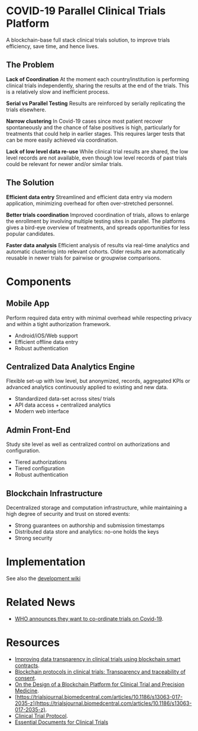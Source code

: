 # COVID-19 Parallel Clinical Trials Platform

A blockchain-base full stack clinical trials solution, to improve trials efficiency, save time, and hence lives. 

## The Problem

**Lack of Coordination**   At the moment each country/institution is performing clinical trials independently, sharing the results at the end of the trials. This is a relatively slow and inefficient process.

**Serial vs Parallel Testing**  Results are reinforced by serially replicating the trials elsewhere.

**Narrow clustering**   In Covid-19 cases since most patient recover spontaneously and the chance of false positives is high, particularly for treatments that could help in earlier stages. This requires larger tests that can be more easily achieved via coordination.

**Lack of low level data re-use**  While clinical trial results are shared, the low level records are not available, even though low level records of past trials could be relevant for newer and/or similar trials. 

## The Solution

**Efficient data entry** Streamlined and efficient data entry via modern application, minimizing overhead for often over-stretched personnel.

**Better trials coordination** Improved coordination of trials, allows to enlarge the enrollment by involving multiple testing sites in parallel. The platforms gives a bird-eye overview of treatments, and spreads opportunities for less popular candidates. 

**Faster data analysis** Efficient analysis of results via real-time analytics and automatic clustering  into relevant cohorts. Older results are automatically reusable in newer trials for pairwise or groupwise comparisons.

# Components

## Mobile App
Perform required data entry with minimal overhead while respecting privacy and within a tight authorization framework.
* Android/iOS/Web support
* Efficient offline data entry
* Robust authentication

## Centralized Data Analytics Engine
Flexible set-up with low level, but anonymized, records, aggregated KPIs or advanced analytics continuously applied to existing and new data.
* Standardized data-set across sites/ trials
* API data access + centralized analytics
* Modern web interface

## Admin Front-End
Study site level as well as centralized control on authorizations and  configuration. 
* Tiered authorizations
* Tiered configuration
* Robust authentication

## Blockchain Infrastructure
Decentralized storage and computation infrastructure, while maintaining a high degree of security and trust on stored events:
* Strong guarantees on authorship and submission timestamps
* Distributed data store and analytics: no-one holds the keys
* Strong security

# Implementation

See also the [development wiki](https://github.com/trials-network/trials.network/wiki)

# Related News

* [WHO announces they want to co-ordinate trials on Covid-19](https://www.who.int/dg/speeches/detail/who-director-general-s-opening-remarks-at-the-media-briefing-on-covid-19---18-march-2020).

# Resources

* [Improving data transparency in clinical trials using blockchain smart contracts](https://www.ncbi.nlm.nih.gov/pmc/articles/PMC5357027.1/).
* [Blockchain protocols in clinical trials: Transparency and traceability of consent](https://www.ncbi.nlm.nih.gov/pmc/articles/PMC5676196.5/).
* [On the Design of a Blockchain Platform for Clinical Trial and Precision Medicine](https://ieeexplore.ieee.org/abstract/document/7980138).
* [https://trialsjournal.biomedcentral.com/articles/10.1186/s13063-017-2035-z](https://trialsjournal.biomedcentral.com/articles/10.1186/s13063-017-2035-z).
* [Clinical Trial Protocol](https://clinicaltrials.gov/ProvidedDocs/85/NCT01619085/Prot_000.pdf).
* [Essential Documents for Clinical Trials](https://www.medtran.ru/eng/trials/trialdocumentation.htm)
